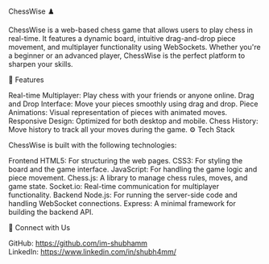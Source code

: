 ChessWise ♟️

ChessWise is a web-based chess game that allows users to play chess in real-time. It features a dynamic board, intuitive drag-and-drop piece movement, and multiplayer functionality using WebSockets. Whether you're a beginner or an advanced player, ChessWise is the perfect platform to sharpen your skills.

🚀 Features

Real-time Multiplayer: Play chess with your friends or anyone online.
Drag and Drop Interface: Move your pieces smoothly using drag and drop.
Piece Animations: Visual representation of pieces with animated moves.
Responsive Design: Optimized for both desktop and mobile.
Chess History: Move history to track all your moves during the game.
⚙️ Tech Stack

ChessWise is built with the following technologies:

Frontend
HTML5: For structuring the web pages.
CSS3: For styling the board and the game interface.
JavaScript: For handling the game logic and piece movement.
Chess.js: A library to manage chess rules, moves, and game state.
Socket.io: Real-time communication for multiplayer functionality.
Backend
Node.js: For running the server-side code and handling WebSocket connections.
Express: A minimal framework for building the backend API.


💬 Connect with Us

GitHub: https://github.com/im-shubhamm        
LinkedIn: https://www.linkedin.com/in/shubh4mm/

